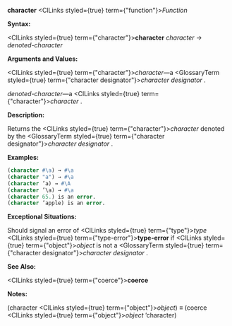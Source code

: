 **character** <ClLinks styled={true} term={"function"}><i>Function</i></ClLinks> 



**Syntax:** 



<ClLinks styled={true} term={"character"}><b>character</b></ClLinks> *character → denoted-character* 



**Arguments and Values:** 



<ClLinks styled={true} term={"character"}><i>character</i></ClLinks>—a <GlossaryTerm styled={true} term={"character designator"}><i>character designator</i></GlossaryTerm> . 



*denoted-character*—a <ClLinks styled={true} term={"character"}><i>character</i></ClLinks> . 



**Description:** 



Returns the <ClLinks styled={true} term={"character"}><i>character</i></ClLinks> denoted by the <GlossaryTerm styled={true} term={"character designator"}><i>character designator</i></GlossaryTerm> . 







 



 



**Examples:**
```lisp
(character #\a) → #\a 
(character "a") → #\a 
(character ’a) → #\A 
(character ’\a) → #\a 
(character 65.) is an error. 
(character ’apple) is an error. 
```
**Exceptional Situations:** 



Should signal an error of <ClLinks styled={true} term={"type"}><i>type</i></ClLinks> <ClLinks styled={true} term={"type-error"}><b>type-error</b></ClLinks> if <ClLinks styled={true} term={"object"}><i>object</i></ClLinks> is not a <GlossaryTerm styled={true} term={"character designator"}><i>character designator</i></GlossaryTerm> . 



**See Also:** 



<ClLinks styled={true} term={"coerce"}><b>coerce</b></ClLinks> 



**Notes:** 



(character <ClLinks styled={true} term={"object"}><i>object</i></ClLinks>) *≡* (coerce <ClLinks styled={true} term={"object"}><i>object</i></ClLinks> ’character) 



